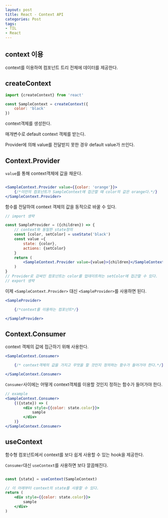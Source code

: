 ```yaml
---
layout: post 
title: React - Context API
categories: Post 
tags: 
- TIL
- React
---
```


## context 이용

context를 이용하여 컴포넌트 트리 전체에 데이터를 제공한다.

## createContext

~~~jsx
import {createContext} from 'react' 

const SampleContext = createContext({
    color: 'black'
})
~~~

context객체를 생성한다.

매개변수로 default context 객체를 받는다.

Provider에 의해 value를 전달받지 못한 경우 default value가 쓰인다.

## Context.Provider

`value`를 통해 context객체에 값을 채운다.

~~~jsx

<SampleContext.Provider value={{color: 'orange'}}>
    {/*이안의 컴포넌트가 SampleContext에 접근할 때 color의 값은 orange다.*/}
</SampleContext.Provider>

~~~

함수를 전달하여 context 객체의 값을 동적으로 바꿀 수 있다.

~~~jsx
// import 생략

const SampleProvider = ({children}) => {
    // context와 동일한 state정의
    const [color, setColor] = useState('black')
    const value ={
        state: {color},
        actions: {setColor}
    }
    return (
        <SampleContext.Provider value={value}>{children}</SampleContext.Provider>
    )
}
// Provider로 감싸인 컴포넌트는 color를 업데이트하는 setColor에 접근할 수 있다. 
// export 생략
~~~

이제 `<SampleContext.Provider>` 대신 `<SampleProvider>`를 사용하면 된다.

~~~jsx
<SampleProvider>

    {/*context를 이용하는 컴포넌트*/} 

</SampleProvider>
~~~

## Context.Consumer

context 객체의 값에 접근하기 위해 사용한다.

~~~jsx
<SampleContext.Consumer>

    {/* context객체의 값을 가지고 무엇을 할 것인지 정의하는 함수가 들어가야 한다.*/}

</SampleContext.Consumer>

~~~

`Consumer`사이에는 어떻게 context객체를 이용할 것인지 정하는 함수가 들어가야 한다.

~~~jsx
// example
<SampleContext.Consumer>
    {({state}) => (
        <div style={{color: state.color}}>
            sample
        </div>
    )}
</SampleContext.Consumer>

~~~

## useContext

함수형 컴포넌트에서 context를 보다 쉽게 사용할 수 있는 hook을 제공한다.

`Consumer`대신 `useContext`를 사용하면 보다 깔끔해진다.

~~~jsx

const {state} = useContext(SampleContext)

// 이 아래부터 context의 state를 사용할 수 있다.
return (
    <div style={{color: state.color}}>
        sample
    </div>
)

~~~
